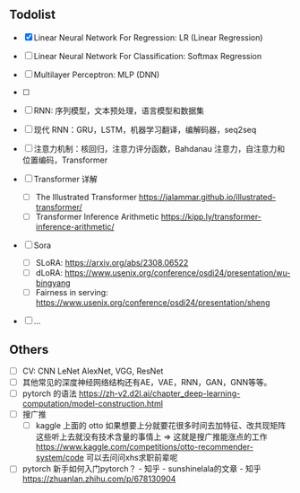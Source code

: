 ## Todolist

- [x]  Linear Neural Network For Regression: LR (Linear Regression)
- [ ]  Linear Neural Network For Classification: Softmax Regression
- [ ]  Multilayer Perceptron: MLP (DNN)
- [ ]  
- [ ]  RNN: 序列模型，文本预处理，语言模型和数据集
- [ ]  现代 RNN：GRU，LSTM，机器学习翻译，编解码器，seq2seq
- [ ] 注意力机制：核回归，注意力评分函数，Bahdanau 注意力，自注意力和位置编码，Transformer
- [ ] Transformer 详解

    - [ ] The Illustrated Transformer https://jalammar.github.io/illustrated-transformer/
    - [ ] Transformer Inference Arithmetic https://kipp.ly/transformer-inference-arithmetic/
- [ ] Sora
    - [ ] SLoRA: https://arxiv.org/abs/2308.06522
    - [ ] dLoRA: https://www.usenix.org/conference/osdi24/presentation/wu-bingyang
    - [ ] Fairness in serving: https://www.usenix.org/conference/osdi24/presentation/sheng
    
- [ ] ...

## Others

- [ ] CV: CNN LeNet AlexNet, VGG, ResNet
- [ ] 其他常见的深度神经网络结构还有AE，VAE，RNN，GAN，GNN等等。
- [ ] pytorch 的语法 https://zh-v2.d2l.ai/chapter_deep-learning-computation/model-construction.html
- [ ] 搜广推
  - [ ] kaggle 上面的 otto 如果想要上分就要花很多时间去加特征、改共现矩阵这些听上去就没有技术含量的事情上 ⇒ 这就是搜广推能涨点的工作 https://www.kaggle.com/competitions/otto-recommender-system/code 可以去问问xhs求职前辈呢
- [ ] pytorch   新手如何入门pytorch？ - 知乎 - sunshinelala的文章 - 知乎
  https://zhuanlan.zhihu.com/p/678130904